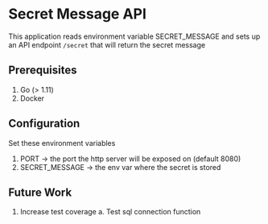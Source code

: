 # Secret Message API

This application reads environment variable SECRET_MESSAGE and sets up an API endpoint `/secret` that will return the secret message

## Prerequisites

1. Go (> 1.11)
2. Docker

## Configuration

Set these environment variables

1. PORT -> the port the http server will be exposed on (default 8080)
2. SECRET_MESSAGE -> the env var where the secret is stored

## Future Work

1. Increase test coverage
   a. Test sql connection function
